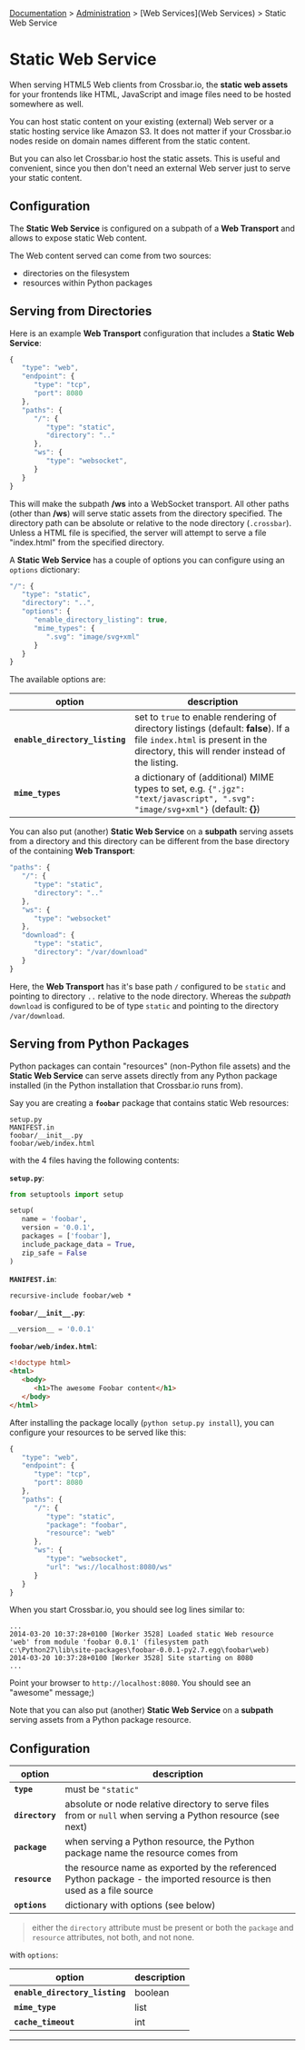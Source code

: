 [Documentation](.) > [Administration](Administration) > [Web Services](Web Services) > Static Web Service

# Static Web Service

When serving HTML5 Web clients from Crossbar.io, the **static web assets** for your frontends like HTML, JavaScript and image files need to be hosted somewhere as well.

You can host static content on your existing (external) Web server or a static hosting service like Amazon S3. It does not matter if your Crossbar.io nodes reside on domain names different from the static content.

But you can also let Crossbar.io host the static assets. This is useful and convenient, since you then don't need an external Web server just to serve your static content.

## Configuration

The **Static Web Service** is configured on a subpath of a **Web Transport** and allows to expose static Web content.

The Web content served can come from two sources:

* directories on the filesystem
* resources within Python packages

## Serving from Directories

Here is an example **Web Transport** configuration that includes a **Static Web Service**:

```javascript
{
   "type": "web",
   "endpoint": {
      "type": "tcp",
      "port": 8080
   },
   "paths": {
      "/": {
         "type": "static",
         "directory": ".."
      },
      "ws": {
         "type": "websocket",
      }
   }
}
```

This will make the subpath **/ws** into a WebSocket transport. All other paths (other than **/ws**) will serve static assets from the directory specified. The directory path can be absolute or relative to the node directory (`.crossbar`). Unless a HTML file is specified, the server will attempt to serve a file "index.html" from the specified directory.

A **Static Web Service** has a couple of options you can configure using an `options` dictionary:

```javascript
"/": {
   "type": "static",
   "directory": "..",
   "options": {
      "enable_directory_listing": true,
      "mime_types": {
         ".svg": "image/svg+xml"
      }
   }
}
```

The available options are:

option | description
---|---
**`enable_directory_listing`** | set to `true` to enable rendering of directory listings (default: **false**). If a file `index.html` is present in the directory, this will render instead of the listing.
**`mime_types`** | a dictionary of (additional) MIME types to set, e.g. `{".jgz": "text/javascript", ".svg": "image/svg+xml"}` (default: **{}**)

You can also put (another) **Static Web Service** on a **subpath** serving assets from a directory and this directory can be different from the base directory of the containing **Web Transport**:

```javascript
"paths": {
   "/": {
      "type": "static",
      "directory": ".."
   },
   "ws": {
      "type": "websocket"
   },
   "download": {
      "type": "static",
      "directory": "/var/download"
   }
}
```

Here, the **Web Transport** has it's base path `/` configured to be `static` and pointing to directory `..` relative to the node directory. Whereas the *subpath* `download` is configured to be of type `static` and pointing to the directory `/var/download`.

## Serving from Python Packages

Python packages can contain "resources" (non-Python file assets) and the **Static Web Service** can serve assets directly from any Python package installed (in the Python installation that Crossbar.io runs from).

Say you are creating a **`foobar`** package that contains static Web resources:

```text
setup.py
MANIFEST.in
foobar/__init__.py
foobar/web/index.html
```

with the 4 files having the following contents:

**`setup.py`**:

```python
from setuptools import setup

setup(
   name = 'foobar',
   version = '0.0.1',
   packages = ['foobar'],
   include_package_data = True,
   zip_safe = False
)
```

**`MANIFEST.in`**:

```text
recursive-include foobar/web *
```

**`foobar/__init__.py`**:

```python
__version__ = '0.0.1'
```

**`foobar/web/index.html`**:

```html
<!doctype html>
<html>
   <body>
      <h1>The awesome Foobar content</h1>
   </body>
</html>
```

After installing the package locally (`python setup.py install`), you can configure your resources to be served like this:

```javascript
{
   "type": "web",
   "endpoint": {
      "type": "tcp",
      "port": 8080
   },
   "paths": {
      "/": {
         "type": "static",
         "package": "foobar",
         "resource": "web"
      },
      "ws": {
         "type": "websocket",
         "url": "ws://localhost:8080/ws"
      }
   }
}
```

When you start Crossbar.io, you should see log lines similar to:

```console
...
2014-03-20 10:37:28+0100 [Worker 3528] Loaded static Web resource 'web' from module 'foobar 0.0.1' (filesystem path c:\Python27\lib\site-packages\foobar-0.0.1-py2.7.egg\foobar\web)
2014-03-20 10:37:28+0100 [Worker 3528] Site starting on 8080
...
```

Point your browser to `http://localhost:8080`. You should see an "awesome" message;)

Note that you can also put (another) **Static Web Service** on a **subpath** serving assets from a Python package resource.

## Configuration

option | description
---|---
**`type`** | must be `"static"`
**`directory`** | absolute or node relative directory to serve files from or `null` when serving a Python resource (see next)
**`package`** | when serving a Python resource, the Python package name the resource comes from
**`resource`** | the resource name as exported by the referenced Python package - the imported resource is then used as a file source
**`options`** | dictionary with options (see below)

> either the `directory` attribute must be present or both the `package` and `resource` attributes, not both, and not none.

with `options`:

option | description
---|---
**`enable_directory_listing`** | boolean
**`mime_type`** | list
**`cache_timeout`** | int

---
